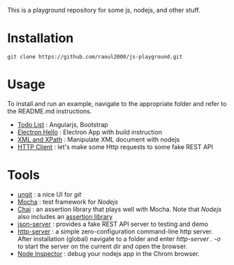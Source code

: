 This is a playground repository for some js, nodejs, and other stuff.

# Installation

	git clone https://github.com/raoul2000/js-playground.git
	
# Usage

To install and run an example, navigate to the appropriate folder and refer to the README.md instructions.

- [Todo List](./example-todo-list) : Angularjs, Bootstrap
- [Electron Hello](./example-electron) : Electron App with build instruction
- [XML and XPath](./example-xml) : Manipulate XML document with nodejs
- [HTTP Client](./example-http-client) : let's make some Http requests to some fake REST API

# Tools

- [ungit](https://github.com/FredrikNoren/ungit) : a nice UI for *git*
- [Mocha](https://github.com/mochajs/mocha) : test framework for *Nodejs*
- [Chai](http://chaijs.com/) : an assertion library that plays well with Mocha. Note that *Nodejs* also includes an [assertion library](https://nodejs.org/api/assert.html)
- [json-server](https://github.com/typicode/json-server) : provides a fake REST API server to testing and demo
- [http-server](https://github.com/indexzero/http-server) : a simple zero-configuration command-line http server. After installation (global) navigate to a folder
and enter *http-server . -o* to start the server on the current dir and open the browser.
- [Node Inspector](https://github.com/node-inspector/node-inspector) : debug your nodejs app in the Chrom browser.